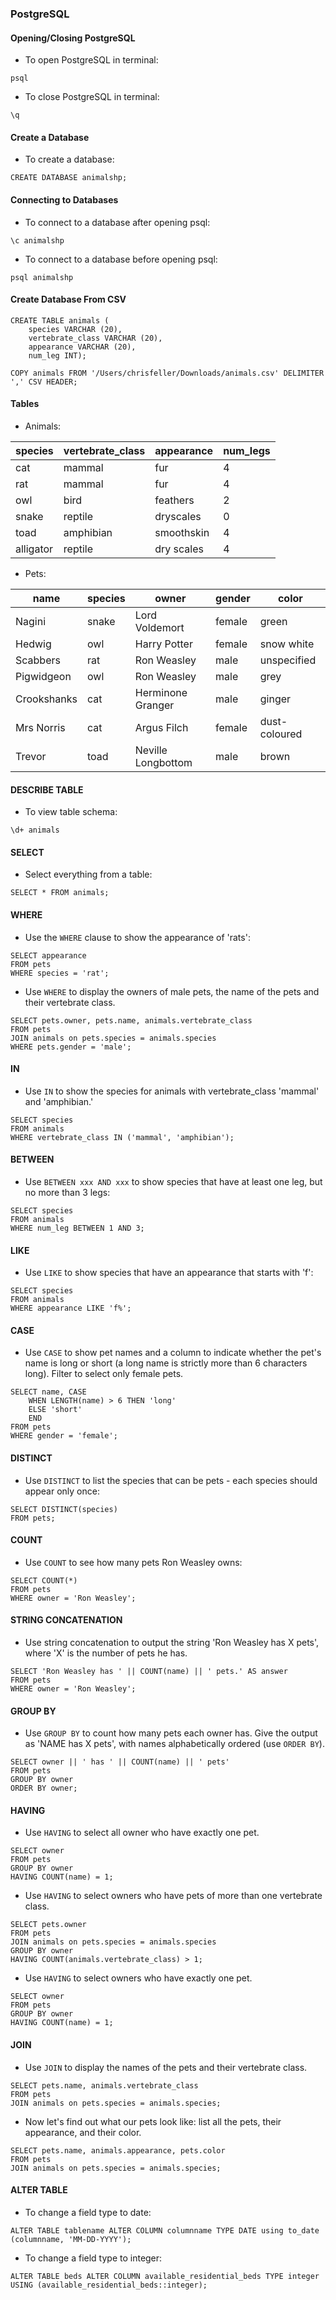 ### PostgreSQL

#### Opening/Closing PostgreSQL
* To open PostgreSQL in terminal:
~~~
psql
~~~
* To close PostgreSQL in terminal:
~~~
\q
~~~

#### Create a Database
* To create a database:
~~~
CREATE DATABASE animalshp;
~~~

#### Connecting to Databases
* To connect to a database after opening psql:
~~~
\c animalshp
~~~
* To connect to a database before opening psql:
~~~
psql animalshp
~~~

#### Create Database From CSV
~~~
CREATE TABLE animals (
    species VARCHAR (20),
    vertebrate_class VARCHAR (20),
    appearance VARCHAR (20),
    num_leg INT);

COPY animals FROM '/Users/chrisfeller/Downloads/animals.csv' DELIMITER ',' CSV HEADER;
~~~

#### Tables
* Animals:

| species   | vertebrate_class | appearance | num_legs |
|-----------|------------------|------------|----------|
| cat       | mammal           | fur        | 4        |
| rat       | mammal           | fur        | 4        |
| owl       | bird             | feathers   | 2        |
| snake     | reptile          | dryscales  | 0        |
| toad      | amphibian        | smoothskin | 4        |
| alligator | reptile          | dry scales | 4        |

* Pets:

| name        | species | owner              | gender | color         |
|-------------|---------|--------------------|--------|---------------|
| Nagini      | snake   | Lord Voldemort     | female | green         |
| Hedwig      | owl     | Harry Potter       | female | snow white    |
| Scabbers    | rat     | Ron Weasley        | male   | unspecified   |
| Pigwidgeon  | owl     | Ron Weasley        | male   | grey          |
| Crookshanks | cat     | Herminone Granger  | male   | ginger        |
| Mrs Norris  | cat     | Argus Filch        | female | dust-coloured |
| Trevor      | toad    | Neville Longbottom | male   | brown         |

#### DESCRIBE TABLE
* To view table schema:
~~~
\d+ animals
~~~
#### SELECT
* Select everything from a table:
~~~
SELECT * FROM animals;
~~~

#### WHERE
* Use the `WHERE` clause to show the appearance of 'rats':
~~~
SELECT appearance
FROM pets
WHERE species = 'rat';
~~~
* Use `WHERE` to display the owners of male pets, the name of the pets and their vertebrate class.
~~~
SELECT pets.owner, pets.name, animals.vertebrate_class
FROM pets
JOIN animals on pets.species = animals.species
WHERE pets.gender = 'male';
~~~
#### IN
* Use `IN` to show the species for animals with vertebrate_class 'mammal' and 'amphibian.'
~~~
SELECT species
FROM animals
WHERE vertebrate_class IN ('mammal', 'amphibian');
~~~

#### BETWEEN
* Use `BETWEEN xxx AND xxx` to show species that have at least one leg, but no more than 3 legs:
~~~
SELECT species
FROM animals
WHERE num_leg BETWEEN 1 AND 3;
~~~

#### LIKE
* Use `LIKE` to show species that have an appearance that starts with 'f':
~~~
SELECT species
FROM animals
WHERE appearance LIKE 'f%';
~~~

#### CASE
* Use `CASE` to show pet names and a column to indicate whether the pet's name is long or short (a long name is strictly more than 6 characters long). Filter to select only female pets.
~~~
SELECT name, CASE
    WHEN LENGTH(name) > 6 THEN 'long'
    ELSE 'short'
    END
FROM pets
WHERE gender = 'female';
~~~

#### DISTINCT
* Use `DISTINCT` to list the species that can be pets - each species should appear only once:
~~~
SELECT DISTINCT(species)
FROM pets;
~~~

#### COUNT
* Use `COUNT` to see how many pets Ron Weasley owns:
~~~
SELECT COUNT(*)
FROM pets
WHERE owner = 'Ron Weasley';
~~~

#### STRING CONCATENATION
* Use string concatenation to output the string 'Ron Weasley has X pets',
where 'X' is the number of pets he has.
~~~
SELECT 'Ron Weasley has ' || COUNT(name) || ' pets.' AS answer
FROM pets
WHERE owner = 'Ron Weasley';
~~~

#### GROUP BY
* Use `GROUP BY` to count how many pets each owner has. Give the output as 'NAME has X pets', with names alphabetically ordered (use `ORDER BY`).
~~~
SELECT owner || ' has ' || COUNT(name) || ' pets'
FROM pets
GROUP BY owner
ORDER BY owner;
~~~

#### HAVING
* Use `HAVING` to select all owner who have exactly one pet.
~~~
SELECT owner
FROM pets
GROUP BY owner
HAVING COUNT(name) = 1;
~~~
* Use `HAVING` to select owners who have pets of more than one vertebrate class.
~~~
SELECT pets.owner
FROM pets
JOIN animals on pets.species = animals.species
GROUP BY owner
HAVING COUNT(animals.vertebrate_class) > 1;
~~~
* Use `HAVING` to select owners who have exactly one pet.
~~~
SELECT owner
FROM pets
GROUP BY owner
HAVING COUNT(name) = 1;
~~~

#### JOIN
* Use `JOIN` to display the names of the pets and their vertebrate class.
~~~
SELECT pets.name, animals.vertebrate_class
FROM pets
JOIN animals on pets.species = animals.species;
~~~
* Now let's find out what our pets look like: list all the pets, their appearance, and their color.
~~~
SELECT pets.name, animals.appearance, pets.color
FROM pets
JOIN animals on pets.species = animals.species;
~~~
#### ALTER TABLE
* To change a field type to date:
~~~
ALTER TABLE tablename ALTER COLUMN columnname TYPE DATE using to_date (columnname, 'MM-DD-YYYY');
~~~
* To change a field type to integer:
~~~
ALTER TABLE beds ALTER COLUMN available_residential_beds TYPE integer USING (available_residential_beds::integer);
~~~
